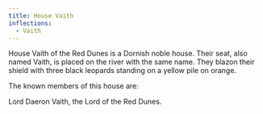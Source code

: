 ```yaml
---
title: House Vaith
inflections:
  - Vaith
---
```


 House Vaith of the Red Dunes is a Dornish noble house. Their seat, also named Vaith, is placed on the river with the same name. They blazon their shield with three black leopards standing on a yellow pile on orange.

The known members of this house are:

Lord Daeron Vaith, the Lord of the Red Dunes.


